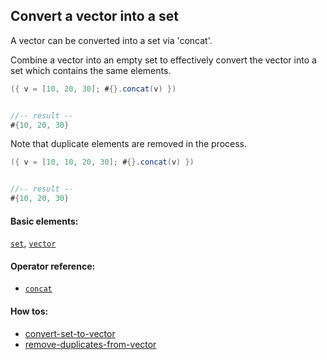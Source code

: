 <!---
  This markdown file was generated. Do not edit.
  -->

## Convert a vector into a set

A vector can be converted into a set via 'concat'.

Combine a vector into an empty set to effectively convert the vector into a set which contains the same elements.

```java
({ v = [10, 20, 30]; #{}.concat(v) })


//-- result --
#{10, 20, 30}
```

Note that duplicate elements are removed in the process.

```java
({ v = [10, 10, 20, 30]; #{}.concat(v) })


//-- result --
#{10, 20, 30}
```

#### Basic elements:

[`set`](../jadeite-basic-syntax-reference.md#set), [`vector`](../jadeite-basic-syntax-reference.md#vector)

#### Operator reference:

* [`concat`](../jadeite-full-reference.md#concat)


#### How tos:

* [convert-set-to-vector](convert-set-to-vector.md)
* [remove-duplicates-from-vector](remove-duplicates-from-vector.md)


